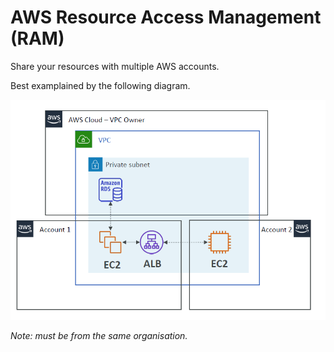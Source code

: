 # AWS Resource Access Management (RAM)

Share your resources with multiple AWS accounts.

Best examplained by the following diagram.

![](./../../../img/ram_example.png)

*Note: must be from the same organisation.*
